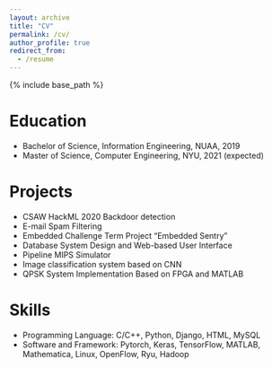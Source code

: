 ```yaml
---
layout: archive
title: "CV"
permalink: /cv/
author_profile: true
redirect_from:
  - /resume
---
```


{% include base_path %}

Education
======
* Bachelor of Science, Information Engineering, NUAA, 2019
* Master of Science, Computer Engineering, NYU, 2021 (expected)

Projects
======
* CSAW HackML 2020 Backdoor detection
* E-mail Spam Filtering
* Embedded Challenge Term Project “Embedded Sentry”
* Database System Design and Web-based User Interface
* Pipeline MIPS Simulator
* Image classification system based on CNN
* QPSK System Implementation Based on FPGA and MATLAB
  
Skills
======
* Programming Language: C/C++, Python, Django, HTML, MySQL
* Software and Framework: Pytorch, Keras, TensorFlow, MATLAB, Mathematica, Linux, OpenFlow, Ryu, Hadoop
